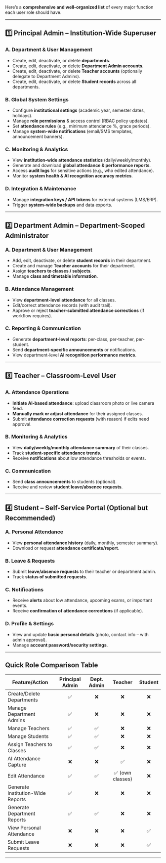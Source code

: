 Here’s a **comprehensive and well-organized list** of every major function each user role should have.

---

## 1️⃣ Principal Admin – **Institution-Wide Superuser**

### A. Department & User Management

* Create, edit, deactivate, or delete **departments**.
* Create, edit, deactivate, or delete **Department Admin accounts**.
* Create, edit, deactivate, or delete **Teacher accounts** (optionally delegate to Department Admins).
* Create, edit, deactivate, or delete **Student records** across all departments.

### B. Global System Settings

* Configure **institutional settings** (academic year, semester dates, holidays).
* Manage **role permissions** & access control (RBAC policy updates).
* Set **attendance rules** (e.g., minimum attendance %, grace periods).
* Manage **system-wide notifications** (email/SMS templates, announcement banners).

### C. Monitoring & Analytics

* View **institution-wide attendance statistics** (daily/weekly/monthly).
* Generate and download **global attendance & performance reports**.
* Access **audit logs** for sensitive actions (e.g., who edited attendance).
* Monitor **system health & AI recognition accuracy metrics**.

### D. Integration & Maintenance

* Manage **integration keys / API tokens** for external systems (LMS/ERP).
* Trigger **system-wide backups** and data exports.

---

## 2️⃣ Department Admin – **Department-Scoped Administrator**

### A. Department & User Management

* Add, edit, deactivate, or delete **student records** in their department.
* Create and manage **Teacher accounts** for their department.
* Assign **teachers to classes / subjects**.
* Manage **class and timetable information**.

### B. Attendance Management

* View **department-level attendance** for all classes.
* Edit/correct attendance records (with audit trail).
* Approve or reject **teacher-submitted attendance corrections** (if workflow requires).

### C. Reporting & Communication

* Generate **department-level reports**: per-class, per-teacher, per-student.
* Send **department-specific announcements** or notifications.
* View department-level **AI recognition performance metrics**.

---

## 3️⃣ Teacher – **Classroom-Level User**

### A. Attendance Operations

* **Initiate AI-based attendance**: upload classroom photo or live camera feed.
* **Manually mark or adjust attendance** for their assigned classes.
* Submit **attendance correction requests** (with reason) if edits need approval.

### B. Monitoring & Analytics

* View **daily/weekly/monthly attendance summary** of their classes.
* Track **student-specific attendance trends**.
* Receive **notifications** about low attendance thresholds or events.

### C. Communication

* Send **class announcements** to students (optional).
* Receive and review **student leave/absence requests**.

---

## 4️⃣ Student – **Self-Service Portal (Optional but Recommended)**

### A. Personal Attendance

* View **personal attendance history** (daily, monthly, semester summary).
* Download or request **attendance certificate/report**.

### B. Leave & Requests

* Submit **leave/absence requests** to their teacher or department admin.
* Track **status of submitted requests**.

### C. Notifications

* Receive **alerts** about low attendance, upcoming exams, or important events.
* Receive **confirmation of attendance corrections** (if applicable).

### D. Profile & Settings

* View and update **basic personal details** (photo, contact info – with admin approval).
* Manage **account password/security settings**.

---

## Quick Role Comparison Table

| Feature/Action                    | Principal Admin | Dept. Admin |     Teacher     | Student |
| --------------------------------- | :-------------: | :---------: | :-------------: | :-----: |
| Create/Delete Departments         |        ✅        |      ❌      |        ❌        |    ❌    |
| Manage Department Admins          |        ✅        |      ❌      |        ❌        |    ❌    |
| Manage Teachers                   |        ✅        |      ✅      |        ❌        |    ❌    |
| Manage Students                   |        ✅        |      ✅      |        ❌        |    ❌    |
| Assign Teachers to Classes        |        ✅        |      ✅      |        ❌        |    ❌    |
| AI Attendance Capture             |        ❌        |      ❌      |        ✅        |    ❌    |
| Edit Attendance                   |        ✅        |      ✅      | ✅ (own classes) |    ❌    |
| Generate Institution-Wide Reports |        ✅        |      ❌      |        ❌        |    ❌    |
| Generate Department Reports       |        ✅        |      ✅      |        ❌        |    ❌    |
| View Personal Attendance          |        ❌        |      ❌      |        ❌        |    ✅    |
| Submit Leave Requests             |        ❌        |      ❌      |        ❌        |    ✅    |

---
